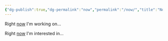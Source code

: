```yaml
---
{"dg-publish":true,"dg-permalink":"now","permalink":"/now/","title":"Now","created":"2024-09-14","updated":"2024-09-14"}
---
```



Right [now](https://nownownow.com/about) I'm working on...

Right [now](https://nownownow.com/about) I'm interested in...
